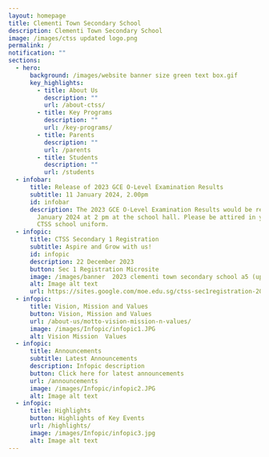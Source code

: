 ```yaml
---
layout: homepage
title: Clementi Town Secondary School
description: Clementi Town Secondary School
image: /images/ctss updated logo.png
permalink: /
notification: ""
sections:
  - hero:
      background: /images/website banner size green text box.gif
      key_highlights:
        - title: About Us
          description: ""
          url: /about-ctss/
        - title: Key Programs
          description: ""
          url: /key-programs/
        - title: Parents
          description: ""
          url: /parents
        - title: Students
          description: ""
          url: /students
  - infobar:
      title: Release of 2023 GCE O-Level Examination Results
      subtitle: 11 January 2024, 2.00pm
      id: infobar
      description: The 2023 GCE O-Level Examination Results would be released on 11
        January 2024 at 2 pm at the school hall. Please be attired in your full
        CTSS school uniform.
  - infopic:
      title: CTSS Secondary 1 Registration
      subtitle: Aspire and Grow with us!
      id: infopic
      description: 22 December 2023
      button: Sec 1 Registration Microsite
      image: /images/banner  2023 clementi town secondary school a5 (updated).png
      alt: Image alt text
      url: https://sites.google.com/moe.edu.sg/ctss-sec1registration-2024
  - infopic:
      title: Vision, Mission and Values
      button: Vision, Mission and Values
      url: /about-us/motto-vision-mission-n-values/
      image: /images/Infopic/infopic1.JPG
      alt: Vision Mission  Values
  - infopic:
      title: Announcements
      subtitle: Latest Announcements
      description: Infopic description
      button: Click here for latest announcements
      url: /announcements
      image: /images/Infopic/infopic2.JPG
      alt: Image alt text
  - infopic:
      title: Highlights
      button: Highlights of Key Events
      url: /highlights/
      image: /images/Infopic/infopic3.jpg
      alt: Image alt text
---
```

